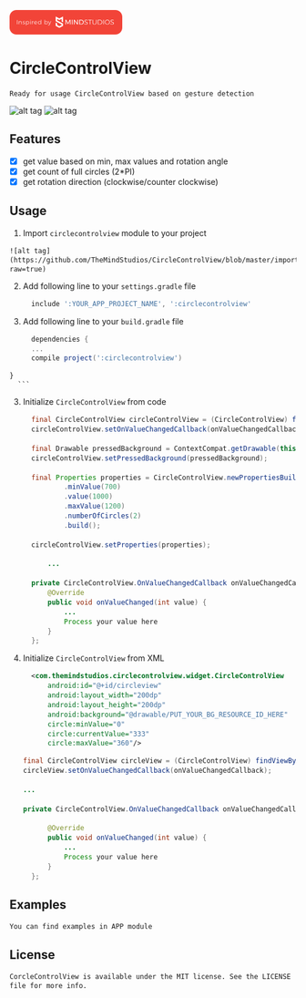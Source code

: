 [![TheMindStudios](https://github.com/TheMindStudios/CircleControlView/blob/master/logo.png?raw=true)](https://themindstudios.com/)
# CircleControlView

    Ready for usage CircleControlView based on gesture detection

![alt tag](https://github.com/TheMindStudios/CircleControlView/blob/master/example_1.gif?raw=true)
![alt tag](https://github.com/TheMindStudios/CircleControlView/blob/master/example_2.gif?raw=true)

## Features

  - [x] get value based on min, max values and rotation angle
  - [x] get count of full circles (2*PI)
  - [x] get rotation direction (clockwise/counter clockwise)

## Usage

  1. Import `circlecontrolview` module to your project

    ![alt tag](https://github.com/TheMindStudios/CircleControlView/blob/master/import_module.jpg?raw=true)
    
 
  2. Add following line to your `settings.gradle` file

      ```groovy
        include ':YOUR_APP_PROJECT_NAME', ':circlecontrolview'
      ```
  3. Add following line to your `build.gradle` file

      ```groovy
        dependencies {
        ...
        compile project(':circlecontrolview')
    }
      ```
  3. Initialize `CircleControlView` from code

      ```java
        final CircleControlView circleControlView = (CircleControlView) findViewById(R.id.radio_cv_fm);
        circleControlView.setOnValueChangedCallback(onValueChangedCallback);
    
        final Drawable pressedBackground = ContextCompat.getDrawable(this, R.drawable.bg_btn_radio_pressed);
        circleControlView.setPressedBackground(pressedBackground);
    
        final Properties properties = CircleControlView.newPropertiesBuilder()
                .minValue(700)
                .value(1000)
                .maxValue(1200)
                .numberOfCircles(2)
                .build();
    
        circleControlView.setProperties(properties);
            
            ...
            
        private CircleControlView.OnValueChangedCallback onValueChangedCallback = new        CircleControlView.OnValueChangedCallback() {
            @Override
            public void onValueChanged(int value) {
                ...
                Process your value here
            }
        };
      ```
      
  4. Initialize `CircleControlView` from XML
    
      ```xml
        <com.themindstudios.circlecontrolview.widget.CircleControlView
            android:id="@+id/circleview"
            android:layout_width="200dp"
            android:layout_height="200dp"
            android:background="@drawable/PUT_YOUR_BG_RESOURCE_ID_HERE"
            circle:minValue="0"
            circle:currentValue="333"
            circle:maxValue="360"/>
      ```
      
      ```java
      final CircleControlView circleView = (CircleControlView) findViewById(R.id.circleview);
      circleView.setOnValueChangedCallback(onValueChangedCallback);
      
      ...
      
      private CircleControlView.OnValueChangedCallback onValueChangedCallback = new CircleControlView.OnValueChangedCallback() {
    
            @Override
            public void onValueChanged(int value) {
                ...
                Process your value here
            }
        };
      ```
      
## Examples

    You can find examples in APP module
  
## License

    CorcleControlView is available under the MIT license. See the LICENSE file for more info.
